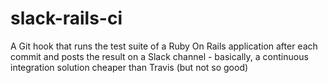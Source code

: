 slack-rails-ci
==============

A Git hook that runs the test suite of a Ruby On Rails application after each commit and posts the result on a Slack channel - basically, a continuous integration solution cheaper than Travis (but not so good) 
